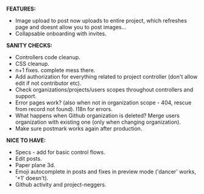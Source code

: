 __FEATURES:__
 * Image upload to post now uploads to entire project, which refreshes page and doesnt allow you to post images...
 * Collapsable onboarding with invites.
 
__SANITY CHECKS:__
 * Controllers code cleanup.
 * CSS cleanup.
 * n+1 fixes. complete mess there.
 * Add authorization for everything related to project controller (don't allow edit if not contributor etc).
 * Check organizations/projects/users scopes throughout controllers and support.
 * Error pages work? (also when not in organization scope - 404, rescue from record not found). I18n for errors.
 * What happens when Github organization is deleted? Merge users organization with existing one (only when changing organization).
 * Make sure postmark works again after production.
 
__NICE TO HAVE:__
 * Specs - add for basic control flows.
 * Edit posts.
 * Paper plane 3d.
 * Emoji autocomplete in posts and fixes in preview mode ('dancer' works, '+1' doesn't).
 * Github activity and project-neggers.